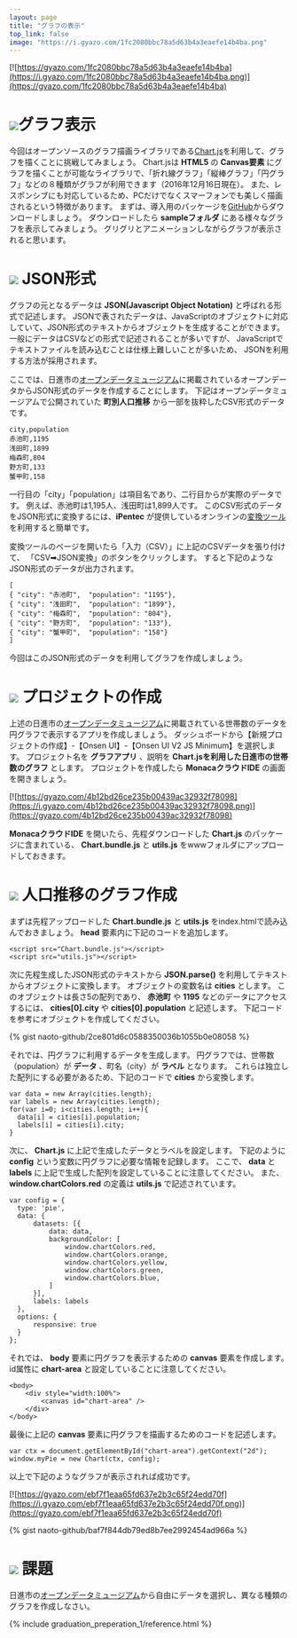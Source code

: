 ```yaml
---
layout: page
title: "グラフの表示"
top_link: false
image: "https://i.gyazo.com/1fc2080bbc78a5d63b4a3eaefe14b4ba.png"
---
```


[![https://gyazo.com/1fc2080bbc78a5d63b4a3eaefe14b4ba](https://i.gyazo.com/1fc2080bbc78a5d63b4a3eaefe14b4ba.png)](https://gyazo.com/1fc2080bbc78a5d63b4a3eaefe14b4ba)

# <img src="https://i.gyazo.com/261ba098b5b016e01a3dfb36abec79bb.png">グラフ表示

今回はオープンソースのグラフ描画ライブラリである[Chart.js](http://www.chartjs.org/)を利用して、グラフを描くことに挑戦してみましょう。
Chart.jsは **HTML5** の **Canvas要素** にグラフを描くことが可能なライブラリで、「折れ線グラフ」「縦棒グラフ」「円グラフ」などの８種類がグラフが利用できます（2016年12月16日現在）。
また、レスポンシブにも対応しているため、PCだけでなくスマーフォンでも美しく描画されるという特徴があります。
まずは、導入用のパッケージを[GitHub](https://github.com/chartjs/Chart.js)からダウンロードしましょう。
ダウンロードしたら **sampleフォルダ** にある様々なグラフを表示してみましょう。
グリグリとアニメーションしながらグラフが表示されると思います。

# <img src="https://i.gyazo.com/261ba098b5b016e01a3dfb36abec79bb.png"> JSON形式

グラフの元となるデータは **JSON(Javascript Object Notation)** と呼ばれる形式で記述します。
JSONで表されたデータは、JavaScriptのオブジェクトに対応していて、JSON形式のテキストからオブジェクトを生成することができます。
一般にデータはCSVなどの形式で記述されることが多いですが、
JavaScriptでテキストファイルを読み込むことは仕様上難しいことが多いため、
JSONを利用する方法が採用されます。

ここでは、日進市の[オープンデータミュージアム](http://www.city.nisshin.lg.jp/seisaku/toukei/18979/index.html)に掲載されているオープンデータからJSON形式のデータを作成することにします。
下記はオープンデータミュージアムで公開されていた **町別人口推移** から一部を抜粋したCSV形式のデータです。


    city,population
    赤池町,1195
    浅田町,1899
    梅森町,804
    野方町,133
    蟹甲町,158

一行目の「city」「population」は項目名であり、二行目からが実際のデータです。
例えば、赤池町は1,195人、浅田町は1,899人です。
このCSV形式のデータをJSON形式に変換するには、**iPentec** が提供しているオンラインの[変換ツール](http://utils.ipentec.com/JsonConvert/CsvToJSon.aspx)を利用すると簡単です。

変換ツールのページを開いたら「入力（CSV）」に上記のCSVデータを張り付けて、
「CSV➡JSON変換」のボタンをクリックします。
すると下記のようなJSON形式のデータが出力されます。

    [
    { "city": "赤池町",  "population": "1195"},
    { "city": "浅田町",  "population": "1899"},
    { "city": "梅森町",  "population": "804"},
    { "city": "野方町",  "population": "133"},
    { "city": "蟹甲町",  "population": "158"}
    ]

今回はこのJSON形式のデータを利用してグラフを作成しましょう。

# <img src="https://i.gyazo.com/261ba098b5b016e01a3dfb36abec79bb.png"> プロジェクトの作成

上述の日進市の[オープンデータミュージアム](http://www.city.nisshin.lg.jp/seisaku/toukei/18979/index.html)に掲載されている世帯数のデータを円グラフで表示するアプリを作成しましょう。
ダッシュボードから【新規プロジェクトの作成】-【Onsen UI】-【Onsen UI V2 JS Minimum】を選択します。
プロジェクト名を **グラフアプリ** 、説明を **Chart.jsを利用した日進市の世帯数のグラフ** とします。
プロジェクトを作成したら **MonacaクラウドIDE** の画面を開きましょう。

[![https://gyazo.com/4b12bd26ce235b00439ac32932f78098](https://i.gyazo.com/4b12bd26ce235b00439ac32932f78098.png)](https://gyazo.com/4b12bd26ce235b00439ac32932f78098)

**MonacaクラウドIDE** を開いたら、先程ダウンロードした **Chart.js** のパッケージに含まれている、 **Chart.bundle.js** と **utils.js** をwwwフォルダにアップロードしておきます。

# <img src="https://i.gyazo.com/261ba098b5b016e01a3dfb36abec79bb.png"> 人口推移のグラフ作成

まずは先程アップロードした **Chart.bundle.js** と **utils.js** をindex.htmlで読み込んでおきましょう。
**head** 要素内に下記のコードを追加します。

    <script src="Chart.bundle.js"></script>
    <script src="utils.js"></script>

次に先程生成したJSON形式のテキストから **JSON.parse()** を利用してテキストからオブジェクトに変換します。
オブジェクトの変数名は **cities** とします。
このオブジェクトは長さ5の配列であり、
**赤池町** や **1195** などのデータにアクセスするには、
**cities[0].city** や **cities[0].population** と記述します。
下記コードを参考にオブジェクトを作成してください。

{% gist naoto-github/2ce801d6c0588350036b1055b0e08058 %}

それでは、円グラフに利用するデータを生成します。
円グラフでは、世帯数（population）が **データ** 、町名（city）が **ラベル** となります。
これらは独立した配列にする必要があるため、下記のコードで **cities** から変換します。

    var data = new Array(cities.length);
    var labels = new Array(cities.length);
    for(var i=0; i<cities.length; i++){
      data[i] = cities[i].population;
      labels[i] = cities[i].city;
    }

次に、 **Chart.js** に上記で生成したデータとラベルを設定します。
下記のように **config** という変数に円グラフに必要な情報を記録します。
ここで、 **data** と **labels** に上記で生成した配列を設定していることに注意してください。
また、 **window.chartColors.red** の定義は **utils.js** で記述されています。

    var config = {
      type: 'pie',
      data: {
          datasets: [{
              data: data,
              backgroundColor: [
                  window.chartColors.red,
                  window.chartColors.orange,
                  window.chartColors.yellow,
                  window.chartColors.green,
                  window.chartColors.blue,
              ]
          }],
          labels: labels
      },
      options: {
          responsive: true
      }
    };

それでは、 **body** 要素に円グラフを表示するための **canvas** 要素を作成します。
id属性に **chart-area** と設定していることに注意してください。

    <body>
        <div style="width:100%">
            <canvas id="chart-area" />
        </div>
    </body>

最後に上記の **canvas** 要素に円グラフを描画するためのコードを記述します。

    var ctx = document.getElementById("chart-area").getContext("2d");
    window.myPie = new Chart(ctx, config);

以上で下記のようなグラフが表示されれば成功です。

[![https://gyazo.com/ebf7f1eaa65fd637e2b3c65f24edd70f](https://i.gyazo.com/ebf7f1eaa65fd637e2b3c65f24edd70f.png)](https://gyazo.com/ebf7f1eaa65fd637e2b3c65f24edd70f)

{% gist naoto-github/baf7f844db79ed8b7ee2992454ad966a %}

# <img src="https://i.gyazo.com/261ba098b5b016e01a3dfb36abec79bb.png"> 課題

日進市の[オープンデータミュージアム](http://www.city.nisshin.lg.jp/seisaku/toukei/18979/index.html)から自由にデータを選択し、異なる種類のグラフを作成しなさい。

{% include graduation_preperation_1/reference.html %}

